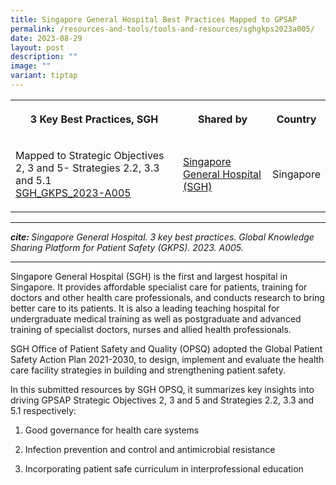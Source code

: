 ```yaml
---
title: Singapore General Hospital Best Practices Mapped to GPSAP
permalink: /resources-and-tools/tools-and-resources/sghgkps2023a005/
date: 2023-08-29
layout: post
description: ""
image: ""
variant: tiptap
---
```

<table>
<tbody>
<tr>
<th rowspan="1" colspan="1">
<p>3 Key Best Practices, SGH</p>
</th>
<th rowspan="1" colspan="1">
<p>Shared by</p>
</th>
<th rowspan="1" colspan="1">
<p>Country</p>
</th>
</tr>
<tr>
<td rowspan="1" colspan="1">
<p>Mapped to Strategic Objectives 2, 3 and 5- Strategies 2.2, 3.3 and 5.1
<br><a href="/files/sgh_gkps_2023-a005.pdf" rel="noopener noreferrer nofollow" target="_blank">SGH_GKPS_2023-A005</a>
</p>
</td>
<td rowspan="1" colspan="1">
<p><a href="https://www.sgh.com.sg" rel="noopener noreferrer nofollow" target="_blank">Singapore General Hospital (SGH)</a>
</p>
</td>
<td rowspan="1" colspan="1">
<p>Singapore</p>
</td>
</tr>
</tbody>
</table>
<hr>
<p><strong><em>cite: </em></strong><em>Singapore General Hospital. 3 key best practices. Global Knowledge Sharing Platform for Patient Safety (GKPS). 2023. A005.</em>
</p>
<hr>
<p>Singapore General Hospital (SGH) is the first and largest hospital in
Singapore. It provides affordable specialist care for patients, training
for doctors and other health care professionals, and conducts research
to bring better care to its patients. It is also a leading teaching hospital
for undergraduate medical training as well as postgraduate and advanced
training of specialist doctors, nurses and allied health professionals.</p>
<p>SGH Office of Patient Safety and Quality (OPSQ) adopted the Global Patient
Safety Action Plan 2021-2030, to design, implement and evaluate the health
care facility strategies in building and strengthening patient safety.</p>
<p>In this submitted resources by SGH OPSQ, it summarizes key insights into
driving GPSAP Strategic Objectives 2, 3 and 5 and Strategies 2.2, 3.3 and
5.1 respectively:</p>
<ol data-tight="true" class="tight">
<li>
<p>Good governance for health care systems</p>
</li>
<li>
<p>Infection prevention and control and antimicrobial resistance</p>
</li>
<li>
<p>Incorporating patient safe curriculum in interprofessional education</p>
</li>
</ol>
<p></p>